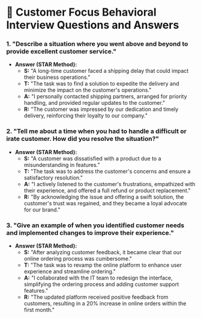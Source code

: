 # 🌟 Customer Focus Behavioral Interview Questions and Answers

### 1. "Describe a situation where you went above and beyond to provide excellent customer service."

   - **Answer (STAR Method):**
     - **S:** "A long-time customer faced a shipping delay that could impact their business operations."
     - **T:** "The task was to find a solution to expedite the delivery and minimize the impact on the customer's operations."
     - **A:** "I personally contacted shipping partners, arranged for priority handling, and provided regular updates to the customer."
     - **R:** "The customer was impressed by our dedication and timely delivery, reinforcing their loyalty to our company."

### 2. "Tell me about a time when you had to handle a difficult or irate customer. How did you resolve the situation?"

   - **Answer (STAR Method):**
     - **S:** "A customer was dissatisfied with a product due to a misunderstanding in features."
     - **T:** "The task was to address the customer's concerns and ensure a satisfactory resolution."
     - **A:** "I actively listened to the customer's frustrations, empathized with their experience, and offered a full refund or product replacement."
     - **R:** "By acknowledging the issue and offering a swift solution, the customer's trust was regained, and they became a loyal advocate for our brand."

### 3. "Give an example of when you identified customer needs and implemented changes to improve their experience."

   - **Answer (STAR Method):**
     - **S:** "After analyzing customer feedback, it became clear that our online ordering process was cumbersome."
     - **T:** "The task was to revamp the online platform to enhance user experience and streamline ordering."
     - **A:** "I collaborated with the IT team to redesign the interface, simplifying the ordering process and adding customer support features."
     - **R:** "The updated platform received positive feedback from customers, resulting in a 20% increase in online orders within the first month."
